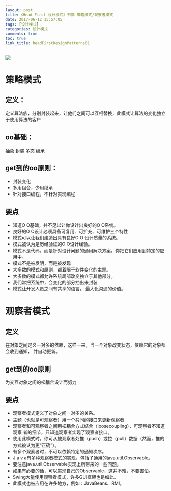```yaml
---
layout: post
title: 《Head First 设计模式》书摘-策略模式/观察者模式
date: 2017-06-12 15:57:05
tags: [设计模式]
categories: 设计模式
comments: true
toc: true
link_title: headFirstDesignPatterns01
---
```

![](http://onxkn9cbz.bkt.clouddn.com/dp02.jpg)

# 策略模式
## 定义：
定义算法族，分别封装起来，让他们之间可以互相替换，此模式让算法的变化独立于使用算法的客户

<!--more-->

## oo基础：
抽象 封装 多态 继承
## get到的oo原则：
- 封装变化
- 多用组合，少用继承
- 针对接口编程，不针对实现编程

## 要点
- 知道O O基础，并不足以让你设计出良好的O O系统。
- 良好的O O设计必须具备可复用、可扩充、可维护三个特性
- 模式可以让我们建造出具有良好O O 设计质量的系统。
- 模式被认为是历经验证的O O设计经验。
- 模式不是代码，而是针对设计问题的通用解决方案。你把它们应用到特定的应用中。
- 模式不是被发明，而是被发现
- 大多数的模式和原则，都着眼于软件变化的主题。
- 大多数的模式都允许系统局部改变独立于其他部分。
- 我们常把系统中，会变化的部分抽出来封装
- 模式让开发人员之间有共享的语言， 最大化沟通的价值。

# 观察者模式
## 定义
在对象之间定义一对多的依赖，这样一来，当一个对象改变状态，依赖它的对象都会收到通知，
并自动更新。

## get到的oo原则
为交互对象之间的松耦合设计而努力

## 要点
- 观察者模式定义了对象之间一对多的关系。
- 主题（也就是可观察者）用一个共同的接口来更新观察者
- 观察者和可观察者之间用松耦合方式结合（loosecoupling），可观察者不知道观察
者的细节，只知道观察者实现了观察者接口。
- 使用此模式时，你可从被观察者处推（push）或拉（pull）数据（然而，推的方式被认为更“正确”）。
- 有多个观察者时，不可以依赖特定的通知次序。
- J a v a有多种观察者模式的实现，包括了通用的java.util.Observable。
- 要注意java.util.Observable实现上所带来的一些问题。
- 如果有必要的话，可以实现自己的Observable，这并不难，不要害怕。
- Swing大量使用观察者模式，许多GUI框架也是如此。
- 此模式也被应用在许多地方，例如：JavaBeans、RMI。


